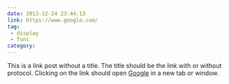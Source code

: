 ```yaml
---
date: 2013-12-24 23:44:13
link: https://www.google.com/
tag: 
 - display
 - func
category: 
---
```


This is a link post without a title. The title should be the link with or without protocol. Clicking on the link should open [Google](https://www.google.com/) in a new tab or window.